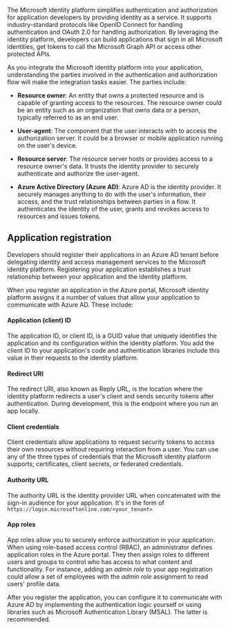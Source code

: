 The Microsoft identity platform simplifies authentication and authorization for application developers by providing identity as a service. It supports industry-standard protocols like OpenID Connect for handling authentication and OAuth 2.0 for handling authorization. By leveraging the identity platform, developers can build applications that sign in all Microsoft identities, get tokens to call the Microsoft Graph API or access other protected APIs.

As you integrate the Microsoft identity platform into your application, understanding the parties involved in the authentication and authorization flow will make the integration tasks easier.
The parties include:

- **Resource owner**: An entity that owns a protected resource and is capable of granting access to the resources. The resource owner could be an entity such as an organization that owns data or a person, typically referred to as an end user.

- **User-agent**: The component that the user interacts with to access the authorization server. It could be a browser or mobile application running on the user's device.

- **Resource server**: The resource server hosts or provides access to a resource owner's data. It trusts the identity provider to securely authenticate and authorize the user-agent.

- **Azure Active Directory (Azure AD)**: Azure AD is the identity provider. It securely manages anything to do with the user's information, their access, and the trust relationships between parties in a flow. It authenticates the identity of the user, grants and revokes access to resources and issues tokens.

## Application registration

Developers should register their applications in an Azure AD tenant before delegating identity and access management services to the Microsoft identity platform. Registering your application establishes a trust relationship between your application and the identity platform.

When you register an application in the Azure portal, Microsoft identity platform assigns it a number of values that allow your application to communicate with Azure AD. These include:

#### Application (client) ID

The application ID, or client ID, is a GUID value that uniquely identifies the application and its configuration within the identity platform. You add the client ID to your application's code and authentication libraries include this value in their requests to the identity platform.

#### Redirect URI

The redirect URI, also known as Reply URL, is the location where the identity platform redirects a user's client and sends security tokens after authentication. During development, this is the endpoint where you run an app locally.

#### Client credentials

Client credentials allow applications to request security tokens to access their own resources without requiring interaction from a user. You can use any of the three types of credentials that the Microsoft identity platform supports; certificates, client secrets, or federated credentials.

#### Authority URL

The authority URL is the identity provider URL when concatenated with the sign-in audience for your application. It's in the form of `https://login.microsoftonline.com/<your_tenant>`

#### App roles

App roles allow you to securely enforce authorization in your application. When using role-based access control (RBAC), an administrator defines application roles in the Azure portal. They then assign roles to different users and groups to control who has access to what content and functionality. For instance, adding an *admin role* to your app registration could allow a set of employees with the *admin role* assignment to read users' profile data.

After you register the application, you can configure it to communicate with Azure AD by implementing the authentication logic yourself or using libraries such as Microsoft Authentication Library (MSAL). The latter is recommended.